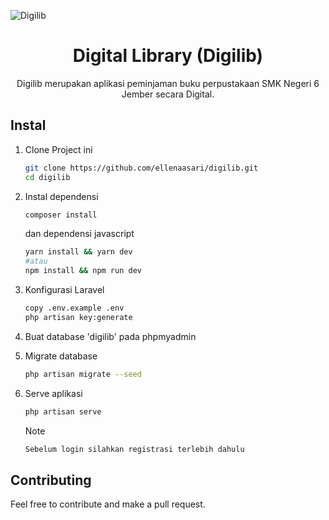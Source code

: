 ![Digilib](https://user-images.githubusercontent.com/92472860/221360898-e4518060-5acc-40c6-baf5-52613a3ae63d.png)
<h1 align="center">Digital Library (Digilib)</h1>
<p align="center">Digilib merupakan aplikasi peminjaman buku perpustakaan SMK Negeri 6 Jember secara Digital.</p>

## Instal
1. Clone Project ini
    ```bash
    git clone https://github.com/ellenaasari/digilib.git
    cd digilib
    ```
2. Instal dependensi
    ```bash
    composer install
    ```
    dan dependensi javascript
    ```bash
    yarn install && yarn dev
    #atau
    npm install && npm run dev
    ```

3. Konfigurasi Laravel
    ```bash
    copy .env.example .env
    php artisan key:generate
    ```

4. Buat database 'digilib' pada phpmyadmin

5. Migrate database
    ```bash
    php artisan migrate --seed
    ```

6. Serve aplikasi
    ```bash
    php artisan serve
    ```
    
   Note
    ```bash
    Sebelum login silahkan registrasi terlebih dahulu
    ```

## Contributing
Feel free to contribute and make a pull request.
